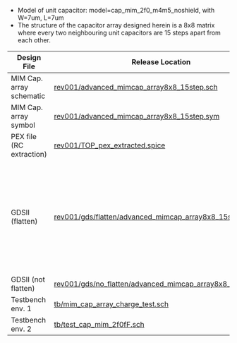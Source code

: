 * Model of unit capacitor: model=cap_mim_2f0_m4m5_noshield, with W=7um, L=7um
* The structure of the capacitor array designed herein is a 8x8 matrix where every two neighbouring unit capacitors are 15 steps apart from each other.

| Design File | Release Location | Remark |
| --- | --- | --- |
|MIM Cap. array schematic|[rev001/advanced_mimcap_array8x8_15step.sch](https://github.com/ishi-kai/Chipathon2023_ADC/blob/main/cdac/mim_cap_array_8x8/rev001/advanced_mimcap_array8x8_15step.sch)||
|MIM Cap. array symbol|[rev001/advanced_mimcap_array8x8_15step.sym](https://github.com/ishi-kai/Chipathon2023_ADC/blob/main/cdac/mim_cap_array_8x8/rev001/advanced_mimcap_array8x8_15step.sym)||
|PEX file (RC extraction)|[rev001/TOP_pex_extracted.spice](https://github.com/ishi-kai/Chipathon2023_ADC/blob/main/cdac/mim_cap_array_8x8/rev001/TOP_pex_extracted.spice)||
|GDSII (flatten)|[rev001/gds/flatten/advanced_mimcap_array8x8_15step.gds](https://github.com/ishi-kai/Chipathon2023_ADC/blob/main/cdac/mim_cap_array_8x8/rev001/gds/flatten/advanced_mimcap_array8x8_15step.gds)|The follows are passed: <ul><li>Caravel DRC</li><li>Caravel DRC</li><li>Magic DRC</li><li>Full DRC</li><li>KLayout LVS</li></ul>|
|GDSII (not flatten)|[rev001/gds/no_flatten/advanced_mimcap_array8x8_15step.gds](https://github.com/ishi-kai/Chipathon2023_ADC/blob/main/cdac/mim_cap_array_8x8/rev001/gds/no_flatten/advanced_mimcap_array8x8_15step.gds)|
|Testbench env. 1|[tb/mim_cap_array_charge_test.sch](https://github.com/ishi-kai/Chipathon2023_ADC/blob/main/cdac/mim_cap_array_8x8/tb/mim_cap_array_charge_test.sch)|RC charging circuit|
|Testbench env. 2|[tb/test_cap_mim_2f0fF.sch](https://github.com/ishi-kai/Chipathon2023_ADC/blob/main/cdac/mim_cap_array_8x8/tb/test_cap_mim_2f0fF.sch)|Capacitance measurement|
